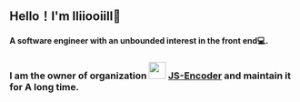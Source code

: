 ## Hello！I'm lliiooiill👋

#### A software engineer with an unbounded interest in the front end💻.

### I am the owner of organization <img src="https://github.com/Longgererer/Longgererer/assets/40834209/aa7537e7-7f28-4b75-be3b-538a37ac43d5" width="30" height="30" style="vertical-align:center"> **[JS-Encoder](https://github.com/JS-Encoder)** and maintain it for A long time.

